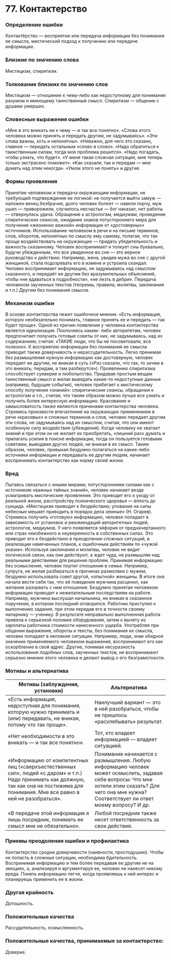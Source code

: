 # 77. Контактерство

### Определение ошибки
Контактёрство — восприятие или передача информации без понимания ее смысла, мистический подход к получению или передаче информации.

### Близкие по значению слова
Мистицизм, спиритизм.

### Толкование близких по значению слов
Мистицизм — отношение к чему-либо как недоступному для понимания разумом и имеющему таинственный смысл.
Спиритизм — общение с душами умерших.

### Словесные выражения ошибки
«Мне в это вникать ни к чему — и так все понятно».
«Слова этого человека можно принять и передать другим, не задумываясь».
«Эти слова важны, хоть и непонятны».
«Неважно, для чего это сказано, главное — передать остальным «слово в слово».
«Надо обратиться к таинственным силам, тогда моя проблема решится».
«Надо погадать, чтобы узнать, что будет».
«У меня такая сложная ситуация, мне теперь только экстрасенс поможет».
«Как сказали, так и передам — мне думать над этим некогда».
«Умом этого не понять» и другие.

### Формы проявления
Принятие человеком и передача окружающим информации, не требующей подтверждения ее логикой: не получается выйти замуж — наложен венец безбрачия, долго человек болеет — навели порчу, муж ушел — приворожили, случилось несчастье — бог наказал, нет работы — отвернулась удача.
Обращение к астрологам, медиумам, проведение спиритических сеансов, ожидание знаков потустороннего мира для получения «жизненно важной» информации от «достоверных» источников.
Использование человеком в речи и на письме терминов, слов, оборотов, непонятных по смыслу ему самому, полагая, что так проще воздействовать на окружающих — придать убедительность и важность сказанному.
Человек воспринимает и толкует сны буквально, будучи убежденным, что все увиденное во сне — это верное руководство к действию. Например, жена, увидев мужа во сне с другой женщиной, стала подозревать его в измене и устроила скандал.
Человек воспринимает информацию, не задумываясь над смыслом сказанного, и передаёт ее другим без вразумительных объяснений, чтобы «не вдаваться в подробности», «не лезть в дебри».
Передача человеком заученных текстов (теоремы, правила, молитвы, заклинания и т.п.) Другим без понимания смысла.

### Механизм ошибки
В основе контактерства лежит ошибочное мнение: «Есть информация, которую необязательно понимать, главное принять ее и передать — так будет проще».
Одной из причин появления у человека контактерства является идеализация. Поклоняясь каким- либо авторитетам, человек предпочитает получать готовые советы от них, не задумываясь, над их содержанием, считая: «ТАКИЕ люди, что бы не посоветовали, все полезно».
К восприятию информации без понимания ее смысла приводит также доверчивость и нерассудительность. Легко принимая без размышления нужную информацию как достоверную, человек передает ее другим, не вникая в суть («Раз сказали, что так, то зачем в это вникать; передам, а там разберутся»).
Проявлению спиритизма способствует суеверие и любопытство. Придавая простым вещам таинственный смысл и желая выведать какие-то недоступные данные (например, будущие события), человек прибегает к мистическому способу получения «знаний»: спиритические сеансы, обращения к астрологам и т.п., считая, что таким образом можно лучше все узнать и получить более интересную информацию.
Красование и замысловатость также являются причинами контактерства человека. Стремясь произвести впечатление на окружающих применением в речи «красивых» и сложных терминов и слов, человек передает другим эти слова, не задумываясь над их смыслом, считая, что они имеют особенную силу воздействия (убеждения).
Когда человеку не хватает знаний и при этом он не желает их приобретать, «лишний раз» думать и прилагать усилия в поиске информации, тогда он пользуется готовыми советами, выводами других людей, не вникая в их смысл.
Таким образом, человек, привыкая бездумно полагаться на какие-либо источники информации и передавать ее другим людям, начинает воспринимать контактерство как норму своей жизни.

### Вред
Пытаясь связаться с иными мирами, потусторонними силами как с источником «важных тайных знаний», человек начинает везде усматривать мистические проявления. Это приводит его к уходу от реальной жизни, расстройству психического здоровья — вплоть до суицида.
«Мистицизм приводит к бездействию; упование на силы небесные мешает приводить в порядок дела земные» (Н. Огарев). Стремясь получить «готовую» информацию, человек попадает в зависимость от установок и рекомендаций авторитетных людей, астрологов, медиумов. У него появляется эйфория от предначертанного или страх неизбежного и неуверенность в собственных силах. Это приводит его к бездействию в преодолении сложных ситуаций, в реализации намеченных планов, к ошибочным действиям по «чужой указке».
Используя заклинания и молитвы, человек не видит логической связи, как они действуют, а ждет чуда, не размышляя над реальными действиями для решения проблем.
Принимая информацию без осмысления, человек портит отношения в семье. Например, супруга, не желая разбираться в причинах размолвки с мужем, бездумно использовала совет другой, «опытной» женщины. В итоге она начала вести себя так, что её поведение мужчина расценил, как желание разорвать с ним отношения.
Бездумно принятая человеком информация приводит к нежелательным последствиям на работе. Например, мужчина выслушал начальника, не вникая в сказанное поручение, в котором последний оговорился. Работник приступил к выполнению задания, при этом передав его в точности своему напарнику — ученику. В результате неправильно выполненная работа привела к серьезной поломке оборудования, затем к вычету из зарплаты работника стоимости нанесенного ущерба.
Употребляя при общении выражения, обороты и тексты, без понимания их смысла, человек попадает в неловкие ситуации. Например, люди, зная обидное значение применяемого человеком выражения, воспринимают его как оскорбление в свой адрес. Другие, понимая несуразность использования подобных слов, заученных текстов, не воспринимают серьезно мнение этого человека и делают вывод о его безграмотности.

### Мотивы и альтернатива
Мотивы (заблуждения, установки) | Альтернатива
---| ---
«Есть информация, недоступная для понимания, которую нужно принимать и (или) передавать, не вникая, потому что так проще».	| Наилучший вариант — это в ней разобраться, чтобы не пришлось «расхлебывать» результат.
«Нет необходимости в это вникать — и так все понятно».	| Тот, кто владеет информацией — владеет ситуацией.
«Информацию от компетентных лиц («сверхъестественных сил», людей «с даром» и т.п.) Надо принимать как должную, так как она не постижима для понимания. Мне все равно в ней не разобраться».	| Понимание начинается с размышления. Любую информацию человек может осмыслить, задавая себе вопросы: Что мне хотели этим сказать? Для чего она мне нужна? Соответствует ли ответ моему вопросу? И др.
«В передаче этой информация я лишь посредник, понимать ее смысл мне не обязательно». | Любой посредник также несет ответственность за свои действия.

### Приемы преодоления ошибки и профилактика
Контактерство сродни доверчивости (наивности, простодушию). Чтобы не попасть в сложные ситуации, необходима бдительность. Воспринимая информацию и тем более передавая ее другим не на эмоциях, а, анализируя и аргументируя ее, человек не нанесет никому вреда.
Понять информацию легче, когда проявляешь к ней интерес и планируешь применить ее в жизни.

### Другая крайность
Дотошность.

### Положительные качества
Рассудительность, осмысленность.

### Положительные качества, принимаемые за контактерство:
Доверие. 
